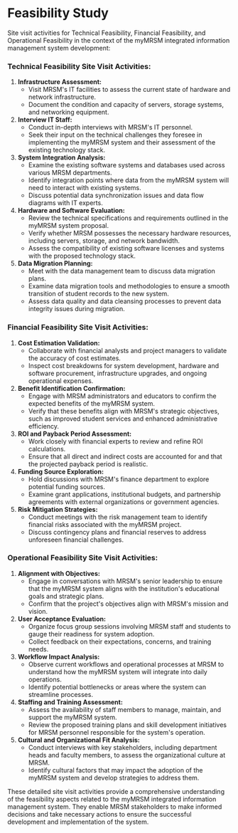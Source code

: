 # Feasibility Study

Site visit activities for Technical Feasibility, Financial Feasibility, and Operational Feasibility in the context of the myMRSM integrated information management system development:

### Technical Feasibility Site Visit Activities:

1. **Infrastructure Assessment:**
   * Visit MRSM's IT facilities to assess the current state of hardware and network infrastructure.
   * Document the condition and capacity of servers, storage systems, and networking equipment.
2. **Interview IT Staff:**
   * Conduct in-depth interviews with MRSM's IT personnel.
   * Seek their input on the technical challenges they foresee in implementing the myMRSM system and their assessment of the existing technology stack.
3. **System Integration Analysis:**
   * Examine the existing software systems and databases used across various MRSM departments.
   * Identify integration points where data from the myMRSM system will need to interact with existing systems.
   * Discuss potential data synchronization issues and data flow diagrams with IT experts.
4. **Hardware and Software Evaluation:**
   * Review the technical specifications and requirements outlined in the myMRSM system proposal.
   * Verify whether MRSM possesses the necessary hardware resources, including servers, storage, and network bandwidth.
   * Assess the compatibility of existing software licenses and systems with the proposed technology stack.
5. **Data Migration Planning:**
   * Meet with the data management team to discuss data migration plans.
   * Examine data migration tools and methodologies to ensure a smooth transition of student records to the new system.
   * Assess data quality and data cleansing processes to prevent data integrity issues during migration.

### Financial Feasibility Site Visit Activities:

1. **Cost Estimation Validation:**
   * Collaborate with financial analysts and project managers to validate the accuracy of cost estimates.
   * Inspect cost breakdowns for system development, hardware and software procurement, infrastructure upgrades, and ongoing operational expenses.
2. **Benefit Identification Confirmation:**
   * Engage with MRSM administrators and educators to confirm the expected benefits of the myMRSM system.
   * Verify that these benefits align with MRSM's strategic objectives, such as improved student services and enhanced administrative efficiency.
3. **ROI and Payback Period Assessment:**
   * Work closely with financial experts to review and refine ROI calculations.
   * Ensure that all direct and indirect costs are accounted for and that the projected payback period is realistic.
4. **Funding Source Exploration:**
   * Hold discussions with MRSM's finance department to explore potential funding sources.
   * Examine grant applications, institutional budgets, and partnership agreements with external organizations or government agencies.
5. **Risk Mitigation Strategies:**
   * Conduct meetings with the risk management team to identify financial risks associated with the myMRSM project.
   * Discuss contingency plans and financial reserves to address unforeseen financial challenges.

### Operational Feasibility Site Visit Activities:

1. **Alignment with Objectives:**
   * Engage in conversations with MRSM's senior leadership to ensure that the myMRSM system aligns with the institution's educational goals and strategic plans.
   * Confirm that the project's objectives align with MRSM's mission and vision.
2. **User Acceptance Evaluation:**
   * Organize focus group sessions involving MRSM staff and students to gauge their readiness for system adoption.
   * Collect feedback on their expectations, concerns, and training needs.
3. **Workflow Impact Analysis:**
   * Observe current workflows and operational processes at MRSM to understand how the myMRSM system will integrate into daily operations.
   * Identify potential bottlenecks or areas where the system can streamline processes.
4. **Staffing and Training Assessment:**
   * Assess the availability of staff members to manage, maintain, and support the myMRSM system.
   * Review the proposed training plans and skill development initiatives for MRSM personnel responsible for the system's operation.
5. **Cultural and Organizational Fit Analysis:**
   * Conduct interviews with key stakeholders, including department heads and faculty members, to assess the organizational culture at MRSM.
   * Identify cultural factors that may impact the adoption of the myMRSM system and develop strategies to address them.

These detailed site visit activities provide a comprehensive understanding of the feasibility aspects related to the myMRSM integrated information management system. They enable MRSM stakeholders to make informed decisions and take necessary actions to ensure the successful development and implementation of the system.
